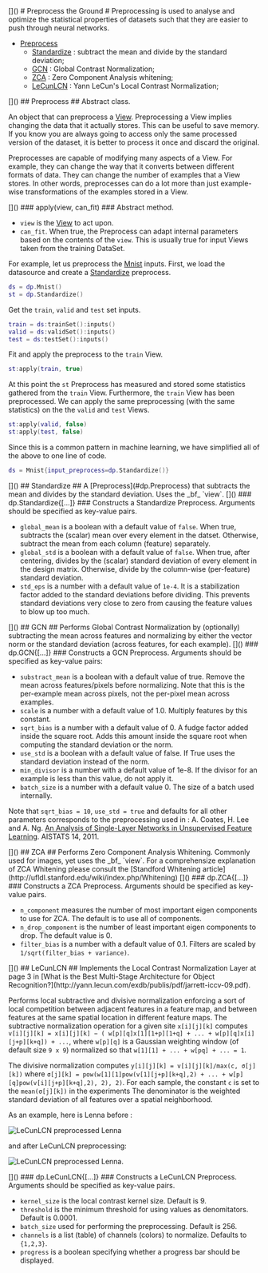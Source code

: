 <a name="Preprocessing"/>
[]()
# Preprocess the Ground #
Preprocessing is used to analyse and optimize the statistical properties of datasets such that they are easier to push through neural networks.

  * [Preprocess](#dp.Preprocess)
    * [Standardize](#dp.Standardize) : subtract the mean and divide by the standard deviation;
    * [GCN](#dp.GCN) : Global Contrast Normalization;
    * [ZCA](#dp.ZCA) : Zero Component Analysis whitening;
    * [LeCunLCN](#dp.LeCunLCN) : Yann LeCun's Local Contrast Normalization;

<a name="dp.Preprocess"/>
[]()
## Preprocess ##
Abstract class.

An object that can preprocess a [View](view.md#dp.View).
Preprocessing a View implies changing the data that
it actually stores. This can be useful to save
memory. If you know you are always going to access only
the same processed version of the dataset, it is better
to process it once and discard the original.

Preprocesses are capable of modifying many aspects of
a View. For example, they can change the way that it
converts between different formats of data. They can
change the number of examples that a View stores.
In other words, preprocesses can do a lot more than
just example-wise transformations of the examples stored
in a View.

<a name="dp.Preprocess.apply"/>
[]()
### apply(view, can_fit) ###
Abstract method.

  * `view` is the [View](view.md#dp.View) to act upon.
  * `can_fit`. When true, the Preprocess can adapt internal parameters based on the contents of the `view`. This is usually true for input Views taken from the training DataSet.

For example, let us preprocess the [Mnist](data.md#dp.Mnist) inputs. First, we load the datasource and create a [Standardize](#dp.Standardize) preprocess.
```lua
ds = dp.Mnist()
st = dp.Standardize()
```
Get the `train`, `valid` and `test` set inputs.
```lua
train = ds:trainSet():inputs()
valid = ds:validSet():inputs()
test = ds:testSet():inputs()
```
Fit and apply the preprocess to the `train` View.
```lua
st:apply(train, true)
```
At this point the `st` Preprocess has measured and stored some statistics gathered from the `train` View. Furthermore, the `train` View has been preprocessed. We can apply the same preprocessing (with the same statistics) on the the `valid` and `test` Views.
```lua
st:apply(valid, false)
st:apply(test, false)
```
Since this is a common pattern in machine learning, we have simplified all of the above to one line of code.
```lua
ds = Mnist{input_preprocess=dp.Standardize()}
```

<a name="dp.Standardize"/>
[]()
## Standardize ##
A [Preprocess](#dp.Preprocess) that subtracts the mean and divides by the standard deviation. Uses the _bf_ `view`.

<a name="dp.Standardize.__init"/>
[]()
### dp.Standardize{[...]} ###
Constructs a Standardize Preprocess. Arguments should be specified as key-value pairs.
 
  * `global_mean` is a boolean with a default value of `false`. When true, subtracts the (scalar) mean over every element in the datset. Otherwise, subtract the mean from each column (feature) separately. 
  * `global_std` is a boolean with a default value of `false`. When true, after centering, divides by the (scalar) standard deviation of every element in the design matrix. Otherwise, divide by the column-wise (per-feature) standard deviation.
  * `std_eps` is a number with a default value of `1e-4`. It is a stabilization factor added to the standard deviations before dividing. This prevents standard deviations very close to zero from causing the feature values to blow up too much.

<a name="dp.GCN"/>
[]()
## GCN ##
Performs Global Contrast Normalization by (optionally) subtracting the 
mean across features and normalizing by either 
the vector norm or the standard deviation (across features, for 
each example).

<a name="dp.GCN.__init"/>
[]()
### dp.GCN{[...]} ###
Constructs a GCN Preprocess. Arguments should be specified as key-value pairs:
  
  * `substract_mean` is a boolean with a default value of true. Remove the mean across features/pixels before normalizing. Note that this is the per-example mean across pixels, not the per-pixel mean across examples.
  * `scale` is a number with a default value of 1.0. Multiply features by this constant.
  * `sqrt_bias` is a number with a default value of 0. A fudge factor added inside the square root. Adds this amount inside the square root when computing the standard deviation or the norm.
  * `use_std` is a boolean with a default value of false. If True uses the standard deviation instead of the norm.
  * `min_divisor` is a number with a default value of 1e-8. If the divisor for an example is less than this value, do not apply it.
  * `batch_size` is a number with a default value 0. The size of a batch used internally.
       
Note that `sqrt_bias = 10`, `use_std = true` and defaults for all other
parameters corresponds to the preprocessing used in :
A. Coates, H. Lee and A. Ng. [An Analysis of Single-Layer
Networks in Unsupervised Feature Learning](http://www.stanford.edu/~acoates/papers/coatesleeng_aistats_2011.pdf). AISTATS 14, 2011.

<a name="dp.ZCA"/>
[]()
## ZCA ##
Performs Zero Component Analysis Whitening.
Commonly used for images, yet uses the _bf_ `view`. 
For a comprehensize explanation of ZCA Whitening please consult the [Standford Whitening article](http://ufldl.stanford.edu/wiki/index.php/Whitening)

<a name="dp.ZCA.__init"/>
[]()
### dp.ZCA{[...]} ###
Constructs a ZCA Preprocess. Arguments should be specified as key-value pairs.
  
  * `n_component` measures the number of most important eigen components to use for ZCA. The default is to use all of components.
  * `n_drop_component` is the number of least important eigen components to drop. The default value is 0.
  * `filter_bias` is a number with a default value of 0.1. Filters are scaled by `1/sqrt(filter_bias + variance)`.

<a name="dp.LeCunLCN"/>
[]()
## LeCunLCN ##
Implements the Local Contrast Normalization Layer at page 3 in
[What is the Best Multi-Stage Architecture for Object Recognition?](http://yann.lecun.com/exdb/publis/pdf/jarrett-iccv-09.pdf).

Performs local subtractive and divisive normalization
enforcing a sort of local competition between adjacent features
in a feature map, and between features at the same spatial location in different feature maps.
The subtractive normalization operation for a given site `x[i][j][k]` computes
`v[i][j][k] = x[i][j][k] − ( w[p][q]x[1][1+p][1+q] + ... + w[p][q]x[i][j+p][k+q]) + ...`, where `w[p][q]`
is a Gaussian weighting window (of default size `9 x 9`) normalized so that `w[1][1] + ... + w[pq] + ... = 1`.

The divisive normalization computes `y[i][j][k] = v[i][j][k]/max(c, σ[j][k])`
where `σ[j][k] = pow(w[1][1]pow(v[1][j+p][k+q],2) + ... + w[p][q]pow(v[i][j+p][k+q],2), 2), 2)`.
For each sample, the constant `c` is set to the `mean(σ[j][k])` in the experiments
The denominator is the weighted standard deviation of all features 
over a spatial neighborhood. 

As an example, here is Lenna before :

![LeCunLCN preprocessed Lenna](https://github.com/nicholas-leonard/dp/blob/master/test/Lenna.png) 

and after LeCunLCN preprocessing:

![LeCunLCN preprocessed Lenna](image/lecunlcn.png).

<a name="dp.LeCunLCN.__init"/>
[]()
### dp.LeCunLCN{[...]} ###
Constructs a LeCunLCN Preprocess. Arguments should be specified as key-value pairs.

  * `kernel_size` is the local contrast kernel size. Default is 9.
  * `threshold` is the minimum threshold for using values as denomitators. Default is 0.0001.
  * `batch_size` used for performing the preprocessing. Default is 256.
  * `channels` is a list (table) of channels (colors) to normalize. Defaults to `{1,2,3}`.
  * `progress` is a boolean specifying whether a progress bar should be displayed.
